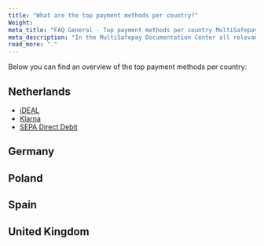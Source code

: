 ```yaml
---
title: "What are the top payment methods per country?"
Weight:
meta_title: "FAQ General - Top payment methods per country MultiSafepay - MultiSafepay Support"
meta_description: "In the MultiSafepay Documentation Center all relevant information regarding our Plugins and API. As well as Support pages for Payment Method, Tools and General Questions. You can also find the contact details of our Support Team and Integration Team."
read_more: "."
---
```


Below you can find an overview of the top payment methods per country:

## Netherlands

* [iDEAL](https://docs.multisafepay.com/payment-methods/banks/ideal/)
* [Klarna](https://docs.multisafepay.com/payment-methods/billing-suite/klarna/)
* [SEPA Direct Debit](https://docs.multisafepay.com/payment-methods/banks/direct-debit/)

## Germany

## Poland

## Spain

## United Kingdom